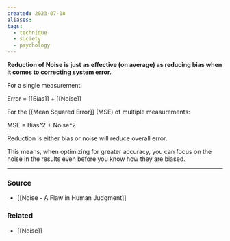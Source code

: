 ```yaml
---
created: 2023-07-08
aliases: 
tags:
  - technique
  - society
  - psychology
---
```

**Reduction of Noise is just as effective (on average) as reducing bias when it comes to correcting system error.**

For a single measurement:

Error = [[Bias]] + [[Noise]] 

For the [[Mean Squared Error]] (MSE) of multiple measurements:

MSE = Bias^2 + Noise^2

Reduction is either bias or noise will reduce overall error.

This means, when optimizing for greater accuracy, you can focus on the noise in the results even before you know how they are biased. 

****
### Source
- [[Noise - A Flaw in Human Judgment]]

### Related
- [[Noise]]